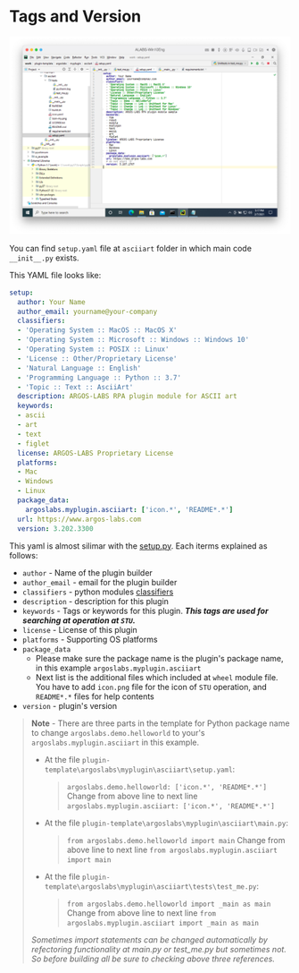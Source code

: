 # Tags and Version

![01-setup-yaml](Captures/03-Make_Plugin_PyCharm/07-setup_yaml/01-setup-yaml.png)

You can find `setup.yaml` file at `asciiart` folder in which main code `__init__.py` exists.

This YAML file looks like:

```yaml
setup:
  author: Your Name
  author_email: yourname@your-company
  classifiers:
  - 'Operating System :: MacOS :: MacOS X'
  - 'Operating System :: Microsoft :: Windows :: Windows 10'
  - 'Operating System :: POSIX :: Linux'
  - 'License :: Other/Proprietary License'
  - 'Natural Language :: English'
  - 'Programming Language :: Python :: 3.7'
  - 'Topic :: Text :: AsciiArt'
  description: ARGOS-LABS RPA plugin module for ASCII art
  keywords:
  - ascii
  - art
  - text
  - figlet
  license: ARGOS-LABS Proprietary License
  platforms:
  - Mac
  - Windows
  - Linux
  package_data:
    argoslabs.myplugin.asciiart: ['icon.*', 'README*.*']
  url: https://www.argos-labs.com
  version: 3.202.3300
```

This yaml is almost silimar with the [setup.py](https://docs.python.org/3.7/distutils/setupscript.html).
Each iterms explained as follows:

* `author` - Name of the plugin builder
* `author_email` - email for the plugin builder
* `classifiers` - python modules [classifiers](https://peps.python.org/pep-0301/#distutils-trove-classification)
* `description` - description for this plugin
* `keywords` - Tags or keywords for this plugin. ***This tags are used for searching at operation at `STU`.***
* `license` - License of this plugin
* `platforms` - Supporting OS platforms
* `package_data`
  * Please make sure the package name is the plugin's package name, in this example `argoslabs.myplugin.asciiart`
  * Next list is the additional files which included at `wheel` module file. You have to add `icon.png` file for the icon of `STU` operation, and `README*.*` files for help contents
* `version` - plugin's version

> **Note** - There are three parts in the template for Python package name to change `argoslabs.demo.helloworld` to your's `argoslabs.myplugin.asciiart` in this example.
> * At the file `plugin-template\argoslabs\myplugin\asciiart\setup.yaml`:
>   > `argoslabs.demo.helloworld: ['icon.*', 'README*.*']`
>   > Change from above line to next line
>   > `argoslabs.myplugin.asciiart: ['icon.*', 'README*.*']`
> * At the file `plugin-template\argoslabs\myplugin\asciiart\main.py`:
>   > `from argoslabs.demo.helloworld import main`
>   > Change from above line to next line
>   > `from argoslabs.myplugin.asciiart import main`
> * At the file `plugin-template\argoslabs\myplugin\asciiart\tests\test_me.py`:
>   > `from argoslabs.demo.helloworld import _main as main`
>   > Change from above line to next line
>   > `from argoslabs.myplugin.asciiart import _main as main`
> 
> *Sometimes import statements can be changed automatically by refectoring functionality at main.py or test_me.py but sometimes not. So before building all be sure to checking above three references.*

